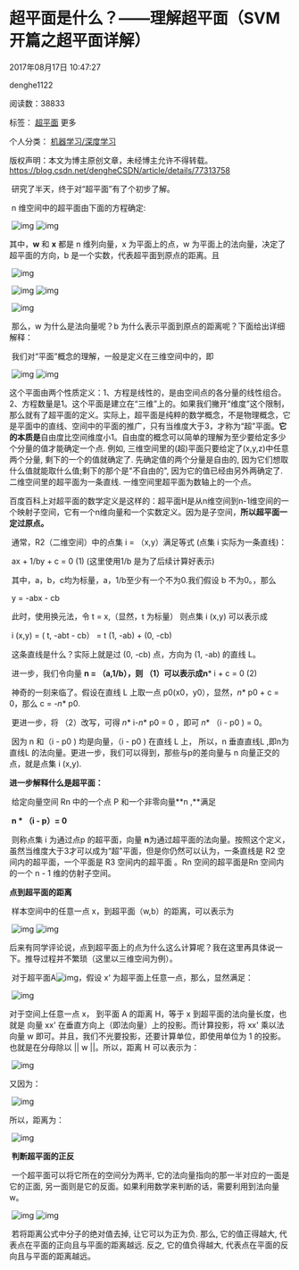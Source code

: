 # 超平面是什么？——理解超平面（SVM开篇之超平面详解）

2017年08月17日 10:47:27

 

denghe1122

 

阅读数：38833

 

标签： [超平面](https://so.csdn.net/so/search/s.do?q=%E8%B6%85%E5%B9%B3%E9%9D%A2&t=blog) 更多

个人分类： [机器学习/深度学习](https://blog.csdn.net/dengheCSDN/article/category/7107913)



 版权声明：本文为博主原创文章，未经博主允许不得转载。	https://blog.csdn.net/dengheCSDN/article/details/77313758



​        研究了半天，终于对“超平面”有了个初步了解。

​         n 维空间中的超平面由下面的方程确定:

​                    ![img](https://img-blog.csdn.net/20170817153338491?watermark/2/text/aHR0cDovL2Jsb2cuY3Nkbi5uZXQvZGVuZ2hlQ1NETg==/font/5a6L5L2T/fontsize/400/fill/I0JBQkFCMA==/dissolve/70/gravity/Center)                             ![img](https://blog.csdn.net/denghecsdn/article/details/77313758)

其中，**w** 和 **x** 都是 n 维列向量，x 为平面上的点，w 为平面上的法向量，决定了超平面的方向，b 是一个实数，代表超平面到原点的距离。且

​                         ![img](https://img-blog.csdn.net/20170817153056000?watermark/2/text/aHR0cDovL2Jsb2cuY3Nkbi5uZXQvZGVuZ2hlQ1NETg==/font/5a6L5L2T/fontsize/400/fill/I0JBQkFCMA==/dissolve/70/gravity/Center)       

​                         ![img](https://img-blog.csdn.net/20170817153134516?watermark/2/text/aHR0cDovL2Jsb2cuY3Nkbi5uZXQvZGVuZ2hlQ1NETg==/font/5a6L5L2T/fontsize/400/fill/I0JBQkFCMA==/dissolve/70/gravity/Center)    ![img](https://blog.csdn.net/denghecsdn/article/details/77313758)

​                                                      ![img](https://blog.csdn.net/denghecsdn/article/details/77313758)

​        那么，w 为什么是法向量呢？b 为什么表示平面到原点的距离呢？下面给出详细解释：

​        我们对“平面”概念的理解，一般是定义在三维空间中的，即

​                      ![img](https://img-blog.csdn.net/20170817153254953?watermark/2/text/aHR0cDovL2Jsb2cuY3Nkbi5uZXQvZGVuZ2hlQ1NETg==/font/5a6L5L2T/fontsize/400/fill/I0JBQkFCMA==/dissolve/70/gravity/Center)                                  ![img](https://blog.csdn.net/denghecsdn/article/details/77313758)

​        这个平面由两个性质定义：1、方程是线性的，是由空间点的各分量的线性组合。2、方程数量是1。这个平面是建立在“三维”上的。如果我们撇开“维度”这个限制，那么就有了超平面的定义。实际上，超平面是纯粹的数学概念，不是物理概念，它是平面中的直线、空间中的平面的推广，只有当维度大于3，才称为“超”平面。**它的本质是**自由度比空间维度小1。自由度的概念可以简单的理解为至少要给定多少个分量的值才能确定一个点. 例如, 三维空间里的(超)平面只要给定了(x,y,z)中任意两个分量, 剩下的一个的值就确定了. 先确定值的两个分量是自由的, 因为它们想取什么值就能取什么值;剩下的那个是"不自由的", 因为它的值已经由另外两确定了. 二维空间里的超平面为一条直线. 一维空间里超平面为数轴上的一个点。

​        百度百科上对超平面的数学定义是这样的：超平面H是从n维空间到n-1维空间的一个映射子空间，它有一个n维向量和一个实数定义。因为是子空间，**所以超平面一定过原点。**

​        通常，R2（二维空间）中的点集 i = （x,y）满足等式 (点集 i 实际为一条直线)：

​                                              ax + 1/by + c = 0   (1)      (这里使用1/b 是为了后续计算好表示)

​       其中，a，b，c均为标量，a，1/b至少有一个不为0.我们假设 b 不为0。，那么

​                                               y = -abx  - cb 

​        此时，使用换元法，令 t = x,（显然，t 为标量） 则点集 i (x,y) 可以表示成 

​                                               i (x,y) =   ( t, -abt - cb） = t (1, -ab) + (0, -cb)

​       这条直线是什么？实际上就是过 (0, -cb) 点，方向为 (1, -ab) 的直线 L。

​        进一步，我们令向量 **n  =  （a,1/b），**则 （1）可以表示成**n*** i + c = 0  (2)

​        神奇的一刻来临了。假设在直线 L 上取一点 p0(x0，y0），显然，*n** p0 + c = 0，那么 c = -*n** p0.

​        更进一步，将 （2）改写，可得 *n** i-*n** p0 = 0 ，即可 *n** （i - p0 ) = 0。

​        因为 n 和（i - p0 ) 均是向量，（i - p0 ) 在直线 L 上， 所以，n 垂直直线L ,即n为直线L 的法向量。更进一步，我们可以得到，那些与p的差向量与 n 向量正交的点，就是点集 i (x,y).



 **进一步解释什么是超平面：**

​        给定向量空间 Rn 中的一个点 P 和一个非零向量**n ,**满足

​                                           **n \* （i - p）= 0**

​       则称点集 i 为通过点p 的超平面，向量 **n**为通过超平面的法向量。按照这个定义，虽然当维度大于3才可以成为“超”平面，但是你仍然可以认为，一条直线是 R2 空间内的超平面，一个平面是 R3 空间内的超平面 。Rn 空间的超平面是Rn 空间内的一个 n - 1 维的仿射子空间。

**点到超平面的距离**

​        样本空间中的任意一点 x，到超平面（w,b）的距离，可以表示为

​                                           ![img](https://img-blog.csdn.net/20170817153519546?watermark/2/text/aHR0cDovL2Jsb2cuY3Nkbi5uZXQvZGVuZ2hlQ1NETg==/font/5a6L5L2T/fontsize/400/fill/I0JBQkFCMA==/dissolve/70/gravity/Center)         ![img](https://blog.csdn.net/denghecsdn/article/details/77313758)

​      后来有同学评论说，点到超平面上的点为什么这么计算呢？我在这里再具体说一下。推导过程并不繁琐（这里以三维空间为例）。

​      对于超平面A![img](https://img-blog.csdn.net/20170817153338491?watermark/2/text/aHR0cDovL2Jsb2cuY3Nkbi5uZXQvZGVuZ2hlQ1NETg==/font/5a6L5L2T/fontsize/400/fill/I0JBQkFCMA==/dissolve/70/gravity/Center)，假设 x‘ 为超平面上任意一点，那么，显然满足：

​                                           ![img](https://img-blog.csdn.net/20180303095618174)

对于空间上任意一点 x， 到平面 A  的距离 H，等于 x 到超平面的法向量长度，也就是 向量 xx' 在垂直方向上（即法向量）上的投影。而计算投影，将 xx' 乘以法向量 w 即可。并且，我们不光要投影，还要计算单位，即使用单位为 1 的投影。也就是在分母除以 || w ||。所以，距离 H 可以表示为：

​                                      ![img](https://img-blog.csdn.net/2018030309570213)

又因为：

​                                               ![img](https://img-blog.csdn.net/20180303095727925)

所以，距离为：

​                    ![img](https://img-blog.csdn.net/20171018151130329?watermark/2/text/aHR0cDovL2Jsb2cuY3Nkbi5uZXQvZGVuZ2hlQ1NETg==/font/5a6L5L2T/fontsize/400/fill/I0JBQkFCMA==/dissolve/70/gravity/Center)

​        **判断超平面的正反**

​        一个超平面可以将它所在的空间分为两半, 它的法向量指向的那一半对应的一面是它的正面, 另一面则是它的反面。如果利用数学来判断的话，需要利用到法向量 w。

​                              ![img](https://img-blog.csdn.net/20170817153621640?watermark/2/text/aHR0cDovL2Jsb2cuY3Nkbi5uZXQvZGVuZ2hlQ1NETg==/font/5a6L5L2T/fontsize/400/fill/I0JBQkFCMA==/dissolve/70/gravity/Center)            ![img](https://blog.csdn.net/denghecsdn/article/details/77313758)

​        若将距离公式中分子的绝对值去掉, 让它可以为正为负. 那么, 它的值正得越大, 代表点在平面的正向且与平面的距离越远. 反之, 它的值负得越大, 代表点在平面的反向且与平面的距离越远。